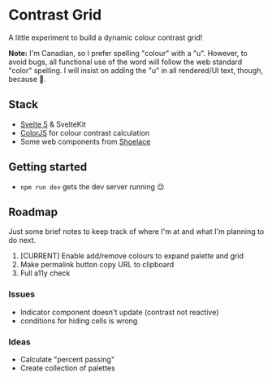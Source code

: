 # Contrast Grid

A little experiment to build a dynamic colour contrast grid!

**Note:** I'm Canadian, so I prefer spelling "colour" with a "u". However, to avoid bugs, all functional use of the word will follow the web standard "color" spelling. I will insist on adding the "u" in all rendered/UI text, though, because 🍁.

## Stack

- [Svelte 5](https://svelte.dev/) & SvelteKit
- [ColorJS](https://colorjs.io/) for colour contrast calculation
- Some web components from [Shoelace](https://shoelace.style)

## Getting started

- `npm run dev` gets the dev server running 😉

## Roadmap

Just some brief notes to keep track of where I'm at and what I'm planning to do next.

1. [CURRENT] Enable add/remove colours to expand palette and grid
1. Make permalink button copy URL to clipboard
1. Full a11y check

### Issues

- Indicator component doesn't update (contrast not reactive)
- conditions for hiding cells is wrong

### Ideas

- Calculate "percent passing"
- Create collection of palettes
